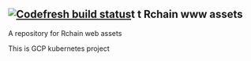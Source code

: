 [![Codefresh build status]( https://g.codefresh.io/api/badges/pipeline/kayvank/kayvank%2Fwww%2Fwww?branch=master&type=cf-1)]( https://g.codefresh.io/pipelines/www/builds?repoOwner=kayvank&repoName=www&serviceName=kayvank%2Fwww&filter=trigger:build~Build;branch:master;pipeline:5be4fcb79fd1f456a77b1052~www)t t
Rchain www assets
----
A repository for Rchain web assets

This is GCP kubernetes project 


